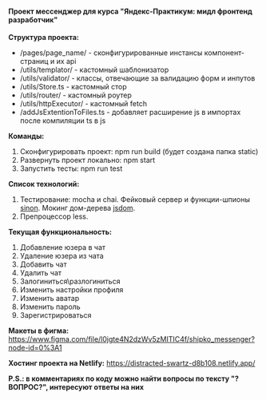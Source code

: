 
####  Проект мессенджер для курса "Яндекс-Практикум: мидл фронтенд разработчик"
**Структура проекта:** 
* /pages/page_name/ - сконфигурированные инстансы компонент-страниц и их api
* /utils/templator/ - кастомный шаблонизатор
* /utils/validator/ - классы, отвечающие за валидацию форм и инпутов
* /utils/Store.ts - кастомный стор
* /utils/router/ - кастомный роутер
* /utils/httpExecutor/ - кастомный fetch
* /addJsExtentionToFiles.ts - добавляет расширение js в импортах после компиляции ts в js

**Команды:**
1. Сконфигурировать проект: npm run build (будет создана папка static)
2. Развернуть проект локально: npm start
3. Запустить тесты: npm run test

**Список технологий:**
1. Тестирование: mocha и chai. 
Фейковый сервер и функции-шпионы [sinon](https://sinonjs.org/).
Мокинг дом-дерева [jsdom](https://github.com/jsdom/jsdom).
2. Препроцессор less.

**Текущая функциональность:**
1. Добавление юзера в чат
2. Удаление юзера из чата
3. Добавить чат
4. Удалить чат
5. Залогиниться\разлогиниться
6. Изменить настройки профиля
7. Изменить аватар
8. Изменить пароль
9. Зарегистрироваться

**Макеты в фигма:** https://www.figma.com/file/l0jgte4N2dzWv5zMITIC4f/shipko_messenger?node-id=0%3A1

**Хостинг проекта на Netlify:** https://distracted-swartz-d8b108.netlify.app/

**P.S.: в комментариях по коду можно найти вопросы по тексту "?ВОПРОС?", интересуют ответы на них**
